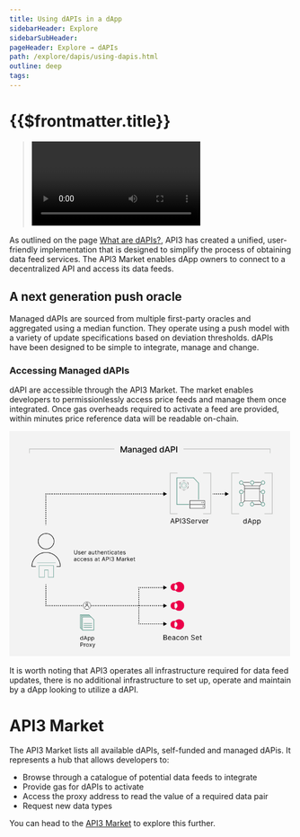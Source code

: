 ```yaml
---
title: Using dAPIs in a dApp
sidebarHeader: Explore
sidebarSubHeader:
pageHeader: Explore → dAPIs
path: /explore/dapis/using-dapis.html
outline: deep
tags:
---
```


<PageHeader/>

<SearchHighlight/>

<FlexStartTag/>

# {{$frontmatter.title}}

> <Video src="https://www.youtube.com/embed/FVI16FAJgjQ"/>

As outlined on the page [What are dAPIs?](/explore/dapis/what-are-dapis.md),
API3 has created a unified, user-friendly implementation that is designed to
simplify the process of obtaining data feed services. The API3 Market enables
dApp owners to connect to a decentralized API and access its data feeds.

## A next generation push oracle

Managed dAPIs are sourced from multiple first-party oracles and aggregated using
a median function. They operate using a push model with a variety of update
specifications based on deviation thresholds. dAPIs have been designed to be
simple to integrate, manage and change.

### Accessing Managed dAPIs

dAPI are accessible through the API3 Market. The market enables developers to
permissionlessly access price feeds and manage them once integrated. Once gas
overheads required to activate a feed are provided, within minutes price
reference data will be readable on-chain.

 <img src="../assets/images/Managed_dAPI_visual.png" style="width:500px">

It is worth noting that API3 operates all infrastructure required for data feed
updates, there is no additional infrastructure to set up, operate and maintain
by a dApp looking to utilize a dAPI.

# API3 Market

The API3 Market lists all available dAPIs, self-funded and managed dAPis. It
represents a hub that allows developers to:

- Browse through a catalogue of potential data feeds to integrate
- Provide gas for dAPIs to activate
- Access the proxy address to read the value of a required data pair
- Request new data types

You can head to the [API3 Market](https://market.api3.org/dapis) to explore this
further.

<!--## Self-funded dAPIs

Self-funded dAPIs currently rely on a single first-party oracle. They offer dApp
owners the opportunity to make use of data feeds with minimal up-front
commitment and are accessible
[permissionlessly](https://www.gemini.com/en-US/cryptopedia/what-is-permissionless-crypto-permissionlessness-blockchain)
for developers.

### Using Self-funded dAPIs

Self-funded dAPIs require any dApp owner to provide funds into a sponsor wallet.
These funds are used by the first-party oracle, that supports a particular data
feed, to pay gas costs when placing the value of the data feed on-chain. Once
sufficient funds are available, updates will begin automatically within a 15
minute window. In accordance with deviation thresholds and heartbeat these funds
will be used to maintain the on-chain price of the respective dAPI until they
are depleted. In many cases you will find that the a dAPI's sponsor wallet has
already been funded and any dApp owner can proceed to use the dAPI.

  <img src="../assets/images/Sponsoring_a_feed_overview.png" style="width:500px">

::: info Developer info

dAPI implementation to your solidity contract is simple, learn more [within this
starter kit](link to API3 DAO starter kit).

:::

<!--Self-funded dAPIs currently rely on a single first-party oracle and projects utilizing these in production and high value use cases should consider the risk and security implications.
Read more in our
[security considerations](/explore/dapis/security-considerations.md)

### Accessing a self-funded dAPI

The [API3 Market](https://market.api3.org) features a user-friendly UI that
enables easy activation and management of self-funded dAPIs. To use a
self-funded data feed you:

- Select a data feed within the API3 Market
- [Fund a sponsor wallet](/guides/dapis/subscribing-self-funded-dapis/) (if not
  already funded)
- Deploy the proxy contract (if not already deployed)
- [Read the dAPI](/guides/dapis/read-a-dapi/)

  <img src="../assets/images/self_funded_market_process_notext.png" style="width:500px">

The dAPI integration process has been designed to be simple and abstract away
any further technical lifting, offering a standardized implementation for all
data feeds. Developers then obtain the value of by reading the dAPIs value using
a [proxy contract](/reference/dapis/understand/proxy-contracts.md).

::: info Get started

Developers can use the API3 Market now to
[<span style="color:rgb(16, 185, 129);">read</span>](/guides/dapis/read-a-dapi/)
a self-funded dAPI.

:::

### Why use self-funded dAPIs

A self-funded data feed provides advantages for dApp owners:

- Developers can utilize dAPIs in a permissionless fashion using the self-serve
  tooling within the [API3 Market](https://market.api3.org/dapis)
- Developers have the ability to use a first-party oracle within early stages of
  the development life cycle without an ongoing commitment
- dApps that may only require data feeds for a short period of time can activate
  a self-funded dAPI as needed-->

<!--Additionally, the API3 Market provides an intuitive interface to check the
status of respective self-funded dAPIs and fund them accordingly.-->

<FlexEndTag/>
